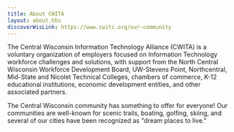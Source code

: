 ```yaml
---
title: About CWITA
layout: about.hbs
discoverWisLink: https://www.cwitc.org/our-community
---
```

The Central Wisconsin Information Technology Alliance (CWITA) is a voluntary organization of employers focused on Information Technology workforce challenges and solutions, with support from the North Central Wisconsin Workforce Development Board, UW-Stevens Point, Northcentral, Mid-State and Nicolet Technical Colleges, chambers of commerce, K-12 educational institutions, economic development entities, and other associated partners.

The Central Wisconsin community has something to offer for everyone! Our communities are well-known for scenic trails, boating, golfing, skiing, and several of our cities have been recognized as "dream places to live." 